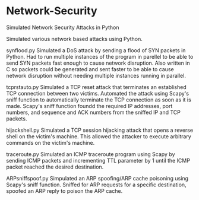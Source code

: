 # Network-Security
Simulated Network Security Attacks in Python

Simulated various network based attacks using Python.

synflood.py 
  Simulated a DoS attack by sending a flood of SYN packets in Python. Had to run multiple instances of the program in parellel to be able to send SYN packets fast enough to cause network disruption. 
  Also written in C so packets could be generated and sent faster to be able to cause network disruption without needing multiple instances running in parallel.

tcprstauto.py 
  Simulated a TCP reset attack that terminates an established TCP connection between two victims. 
  Automated the attack using Scapy's sniff function to automatically terminate the TCP connection as soon as it is made. 
    Scapy's sniff function foundd the required IP addresses, port numbers, and sequence and ACK numbers from the sniffed IP and TCP packets.

hijackshell.py 
  Simulated a TCP session hijacking attack that opens a reverse shell on the victim's machine. This allowed the attacker to execute arbitrary commands on the victim's machine.

traceroute.py 
  Simulated an ICMP traceroute program using Scapy by sending ICMP packets and incrementing TTL parameter by 1 until the ICMP packet reached the desired destination.

ARPsniffspoof.py 
  Simpulated an ARP spoofing/ARP cache poisoning using Scapy's sniff function. Sniffed for ARP requests for a specific destination, spoofed an ARP reply to poison the ARP cache.
